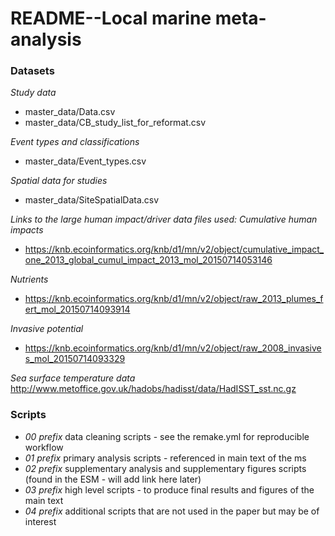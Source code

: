 # README--Local marine meta-analysis


### Datasets

*Study data*
* master_data/Data.csv
* master_data/CB_study_list_for_reformat.csv

*Event types and classifications*
* master_data/Event_types.csv

*Spatial data for studies*
* master_data/SiteSpatialData.csv


*Links to the large human impact/driver data files used:*
*Cumulative human impacts*
* https://knb.ecoinformatics.org/knb/d1/mn/v2/object/cumulative_impact_one_2013_global_cumul_impact_2013_mol_20150714053146

*Nutrients*
* https://knb.ecoinformatics.org/knb/d1/mn/v2/object/raw_2013_plumes_fert_mol_20150714093914

*Invasive potential*
* https://knb.ecoinformatics.org/knb/d1/mn/v2/object/raw_2008_invasives_mol_20150714093329

*Sea surface temperature data*
http://www.metoffice.gov.uk/hadobs/hadisst/data/HadISST_sst.nc.gz

### Scripts
* *00 prefix* data cleaning scripts - see the remake.yml for reproducible workflow
* *01 prefix* primary analysis scripts - referenced in main text of the ms
* *02 prefix* supplementary analysis and supplementary figures scripts (found in the ESM - will add link here later)
* *03 prefix* high level scripts - to produce final results and figures of the main text
* *04 prefix* additional scripts that are not used in the paper but may be of interest
